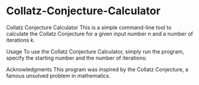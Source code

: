 # Collatz-Conjecture-Calculator

Collatz Conjecture Calculator
This is a simple command-line tool to calculate the Collatz Conjecture for a given input number n and a number of iterations k.

Usage
To use the Collatz Conjecture Calculator, simply run the program, specify the starting number and the number of iterations:

Acknowledgments
This program was inspired by the Collatz Conjecture, a famous unsolved problem in mathematics.
